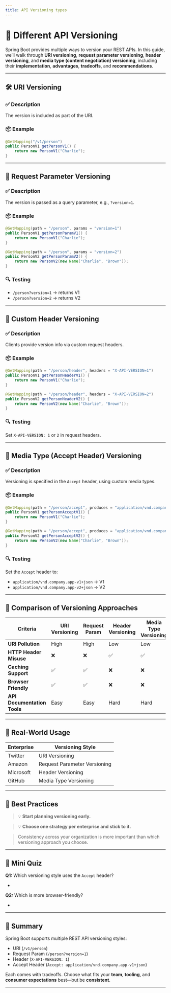 ```yaml
---
title: API Versioning types
---
```


# 🧭 Different API Versioning

Spring Boot provides multiple ways to version your REST APIs. In this guide, we’ll walk through **URI versioning**, **request parameter versioning**, **header versioning**, and **media type (content negotiation) versioning**, including their **implementation**, **advantages**, **tradeoffs**, and **recommendations**.

---

## 🛠 URI Versioning

### ✅ Description

The version is included as part of the URI.

### 📦 Example

```java
@GetMapping("/v1/person")
public PersonV1 getPersonV1() {
    return new PersonV1("Charlie");
}
```

---

## 🧾 Request Parameter Versioning

### ✅ Description

The version is passed as a query parameter, e.g., `?version=1`.

### 📦 Example

```java
@GetMapping(path = "/person", params = "version=1")
public PersonV1 getPersonParamV1() {
    return new PersonV1("Charlie");
}

@GetMapping(path = "/person", params = "version=2")
public PersonV2 getPersonParamV2() {
    return new PersonV2(new Name("Charlie", "Brown"));
}
```

### 🔍 Testing

- `/person?version=1` → returns V1
- `/person?version=2` → returns V2

---

## 🧾 Custom Header Versioning

### ✅ Description

Clients provide version info via custom request headers.

### 📦 Example

```java
@GetMapping(path = "/person/header", headers = "X-API-VERSION=1")
public PersonV1 getPersonHeaderV1() {
    return new PersonV1("Charlie");
}

@GetMapping(path = "/person/header", headers = "X-API-VERSION=2")
public PersonV2 getPersonHeaderV2() {
    return new PersonV2(new Name("Charlie", "Brown"));
}
```

### 🔍 Testing

Set `X-API-VERSION: 1` or `2` in request headers.

---

## 📰 Media Type (Accept Header) Versioning

### ✅ Description

Versioning is specified in the `Accept` header, using custom media types.

### 📦 Example

```java
@GetMapping(path = "/person/accept", produces = "application/vnd.company.app-v1+json")
public PersonV1 getPersonAcceptV1() {
    return new PersonV1("Charlie");
}

@GetMapping(path = "/person/accept", produces = "application/vnd.company.app-v2+json")
public PersonV2 getPersonAcceptV2() {
    return new PersonV2(new Name("Charlie", "Brown"));
}
```

### 🔍 Testing

Set the `Accept` header to:

- `application/vnd.company.app-v1+json` → V1
- `application/vnd.company.app-v2+json` → V2

---

## 🔎 Comparison of Versioning Approaches

| Criteria                    | URI Versioning | Request Param | Header Versioning | Media Type Versioning |
| --------------------------- | -------------- | ------------- | ----------------- | --------------------- |
| **URI Pollution**           | High           | High          | Low               | Low                   |
| **HTTP Header Misuse**      | ❌              | ❌             | ✅                 | ✅                     |
| **Caching Support**         | ✅              | ✅             | ❌                 | ❌                     |
| **Browser Friendly**        | ✅              | ✅             | ❌                 | ❌                     |
| **API Documentation Tools** | Easy           | Easy          | Hard              | Hard                  |

---

## 🏢 Real-World Usage

| Enterprise | Versioning Style             |
| ---------- | ---------------------------- |
| Twitter    | URI Versioning               |
| Amazon     | Request Parameter Versioning |
| Microsoft  | Header Versioning            |
| GitHub     | Media Type Versioning        |

---

## 📌 Best Practices

> 💡 **Start planning versioning early.**

> 💡 **Choose one strategy per enterprise and stick to it.**

> Consistency across your organization is more important than which versioning approach you choose.

---

## 🧠 Mini Quiz

**Q1:** Which versioning style uses the `Accept` header?

-

**Q2:** Which is more browser-friendly?

-

---

## 📘 Summary

Spring Boot supports multiple REST API versioning styles:

- URI (`/v1/person`)
- Request Param (`/person?version=1`)
- Header (`X-API-VERSION: 1`)
- Accept Header (`Accept: application/vnd.company.app-v1+json`)

Each comes with tradeoffs. Choose what fits your **team**, **tooling**, and **consumer expectations** best—but be **consistent**.

---
